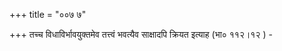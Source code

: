 +++
title = "००७ ७"

+++
तच्च विधाविर्भावयुक्तमेव तत्त्वं भवत्यैव साक्षादपि क्रियत इत्याह (भा० ११२।१२ ) - 
